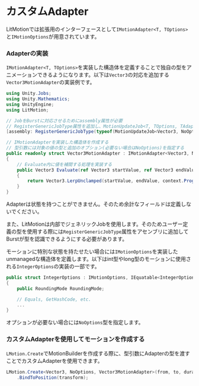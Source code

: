 # カスタムAdapter

LitMotionでは拡張用のインターフェースとして`IMotionAdapter<T, TOptions>`と`IMotionOptions`が用意されています。

### Adapterの実装

`IMotionAdapter<T, TOptions>`を実装した構造体を定義することで独自の型をアニメーションできるようになります。以下は`Vector3`の対応を追加する`Vector3MotionAdapter`の実装例です。

```cs
using Unity.Jobs;
using Unity.Mathematics;
using UnityEngine;
using LitMotion;

// JobをBurstに対応させるためにassembly属性が必要
// RegisterGenericJobType属性を追加し、MotionUpdateJob<T, TOptions, TAdapter>を登録する
[assembly: RegisterGenericJobType(typeof(MotionUpdateJob<Vector3, NoOptions, Vector3MotionAdapter>))]

// IMotionAdapterを実装した構造体を作成する
// 型引数には対象の値の型と追加のオプション(必要ない場合はNoOptions)を指定する
public readonly struct Vector3MotionAdapter : IMotionAdapter<Vector3, NoOptions>
{
    // Evaluate内に値を補間する処理を実装する
    public Vector3 Evaluate(ref Vector3 startValue, ref Vector3 endValue, ref NoOptions options, in MotionEvaluationContext context)
    {
        return Vector3.LerpUnclamped(startValue, endValue, context.Progress);
    }
}
```

Adapterは状態を持つことができません。そのため余計なフィールドは定義しないでください。

また、LitMotionは内部でジェネリックJobを使用します。そのためユーザー定義の型を使用する際には`RegisterGenericJobType`属性をアセンブリに追加してBurstが型を認識できるようにする必要があります。

モーションに特別な状態を持たせたい場合には`IMotionOptions`を実装したunmanagedな構造体を定義します。以下はint型やlong型のモーションに使用される`IntegerOptions`の実装の一部です。

```cs
public struct IntegerOptions : IMotionOptions, IEquatable<IntegerOptions>
{
    public RoundingMode RoundingMode;

    // Equals, GetHashCode, etc.
    ...
}
```

オプションが必要ない場合には`NoOptions`型を指定します。

### カスタムAdapterを使用してモーションを作成する

`LMotion.Create`でMotionBuilderを作成する際に、型引数にAdapterの型を渡すことでカスタムAdapterを使用できます。

```cs
LMotion.Create<Vector3, NoOptions, Vector3MotionAdapter>(from, to, duration)
    .BindToPosition(transform);
```
